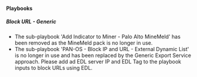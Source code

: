 
#### Playbooks

##### Block URL - Generic

- The sub-playbook 'Add Indicator to Miner - Palo Alto MineMeld' has been removed as the MineMeld pack is no longer in use.
- The sub-playbook 'PAN-OS - Block IP and URL - External Dynamic List' is no longer in use and has been replaced by the Generic Export Service approach. Please add ad EDL server IP and EDL Tag to the playbook inputs to block URLs using EDL.
